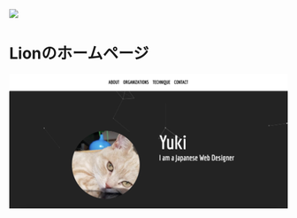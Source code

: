 <img src="https://img.shields.io/badge/-PHP5.1.0%20-black.svg?logo=php&style=popout">

# Lionのホームページ

<img src="img/home.png">
